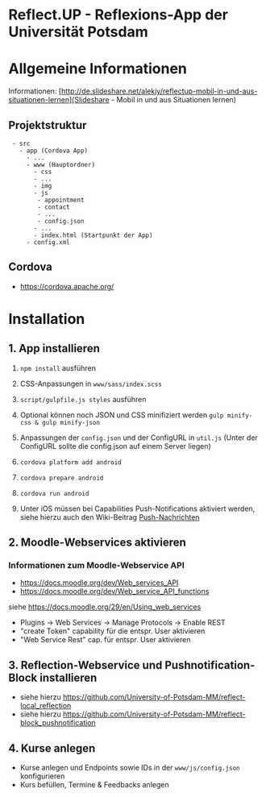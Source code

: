 Reflect.UP - Reflexions-App der Universität Potsdam
============

# Allgemeine Informationen

Informationen: [http://de.slideshare.net/alekiy/reflectup-mobil-in-und-aus-situationen-lernen](Slideshare - Mobil in und aus Situationen lernen)

## Projektstruktur
```
 - src
   - app (Cordova App)
     - ...
     - www (Hauptordner)
       - css
       - ...
       - img
       - js
        - appointment
        - contact
        - ...
        - config.json
       - ...
       - index.html (Startpunkt der App)
     - config.xml
```

## Cordova

- https://cordova.apache.org/

# Installation

## 1. App installieren

1. `npm install` ausführen
2. CSS-Anpassungen in `www/sass/index.scss`
3. `script/gulpfile.js styles` ausführen
4. Optional können noch JSON und CSS minifiziert werden `gulp minify-css & gulp minify-json`
5. Anpassungen der `config.json` und der ConfigURL in `util.js` (Unter der ConfigURL sollte die config.json auf einem Server liegen)
6. `cordova platform add android`
7. `cordova prepare android`
8. `cordova run android`

7. Unter iOS müssen bei Capabilities Push-Notifications aktiviert werden, siehe hierzu auch den Wiki-Beitrag [Push-Nachrichten](https://github.com/University-of-Potsdam-MM/Reflect.UP/wiki/Push-Nachrichten)


## 2. Moodle-Webservices aktivieren

### Informationen zum Moodle-Webservice API
- https://docs.moodle.org/dev/Web_services_API
- https://docs.moodle.org/dev/Web_service_API_functions

siehe https://docs.moodle.org/29/en/Using_web_services
- Plugins -> Web Services -> Manage Protocols -> Enable REST
- "create Token" capability für die entspr. User aktivieren
- "Web Service Rest" cap. für entspr. User aktivieren

## 3. Reflection-Webservice und Pushnotification-Block installieren

- siehe hierzu https://github.com/University-of-Potsdam-MM/reflect-local_reflection
- siehe hierzu https://github.com/University-of-Potsdam-MM/reflect-block_pushnotification

## 4. Kurse anlegen
- Kurse anlegen und Endpoints sowie IDs in der `www/js/config.json` konfigurieren
- Kurs befüllen, Termine & Feedbacks anlegen